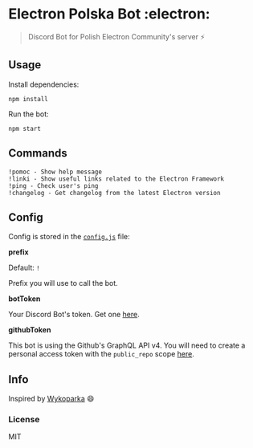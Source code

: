 # Electron Polska Bot :electron:

> Discord Bot for Polish Electron Community's server :zap:

## Usage

Install dependencies:
```
npm install
```

Run the bot:
```
npm start
```

## Commands

```
!pomoc - Show help message
!linki - Show useful links related to the Electron Framework
!ping - Check user's ping
!changelog - Get changelog from the latest Electron version
```

## Config

Config is stored in the [`config.js`](https://github.com/xxczaki/discord-bot/blob/master/config.json) file:

**prefix**

Default: `!`

Prefix you will use to call the bot.

**botToken**

Your Discord Bot's token. Get one [here](https://discordapp.com/developers/applications/).

**githubToken**

This bot is using the Github's GraphQL API v4. You will need to create a personal access token with the `public_repo` scope [here](https://github.com/settings/tokens).

## Info

Inspired by [Wykoparka](https://github.com/SerekKiri/Wykoparka) :smile:

### License

MIT
